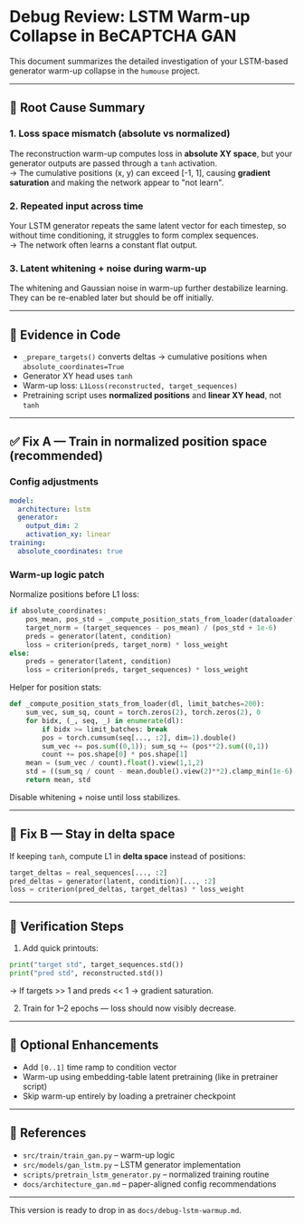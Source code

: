 # Debug Review: LSTM Warm-up Collapse in BeCAPTCHA GAN

This document summarizes the detailed investigation of your LSTM-based generator warm-up collapse in the `humouse` project.

---

## 🧠 Root Cause Summary

### 1. **Loss space mismatch (absolute vs normalized)**
The reconstruction warm-up computes loss in **absolute XY space**, but your generator outputs are passed through a `tanh` activation.  
→ The cumulative positions (x, y) can exceed [-1, 1], causing **gradient saturation** and making the network appear to "not learn".

### 2. **Repeated input across time**
Your LSTM generator repeats the same latent vector for each timestep, so without time conditioning, it struggles to form complex sequences.  
→ The network often learns a constant flat output.

### 3. **Latent whitening + noise during warm-up**
The whitening and Gaussian noise in warm-up further destabilize learning. They can be re-enabled later but should be off initially.

---

## 🧩 Evidence in Code

- `_prepare_targets()` converts deltas → cumulative positions when `absolute_coordinates=True`  
- Generator XY head uses `tanh`  
- Warm-up loss: `L1Loss(reconstructed, target_sequences)`  
- Pretraining script uses **normalized positions** and **linear XY head**, not `tanh`

---

## ✅ Fix A — Train in normalized position space (recommended)

### Config adjustments
```yaml
model:
  architecture: lstm
  generator:
    output_dim: 2
    activation_xy: linear
training:
  absolute_coordinates: true
```

### Warm-up logic patch
Normalize positions before L1 loss:
```python
if absolute_coordinates:
    pos_mean, pos_std = _compute_position_stats_from_loader(dataloader)
    target_norm = (target_sequences - pos_mean) / (pos_std + 1e-6)
    preds = generator(latent, condition)
    loss = criterion(preds, target_norm) * loss_weight
else:
    preds = generator(latent, condition)
    loss = criterion(preds, target_sequences) * loss_weight
```

Helper for position stats:
```python
def _compute_position_stats_from_loader(dl, limit_batches=200):
    sum_vec, sum_sq, count = torch.zeros(2), torch.zeros(2), 0
    for bidx, (_, seq, _) in enumerate(dl):
        if bidx >= limit_batches: break
        pos = torch.cumsum(seq[..., :2], dim=1).double()
        sum_vec += pos.sum((0,1)); sum_sq += (pos**2).sum((0,1))
        count += pos.shape[0] * pos.shape[1]
    mean = (sum_vec / count).float().view(1,1,2)
    std = ((sum_sq / count - mean.double().view(2)**2).clamp_min(1e-6).sqrt().float().view(1,1,2))
    return mean, std
```

Disable whitening + noise until loss stabilizes.

---

## 🧮 Fix B — Stay in delta space
If keeping `tanh`, compute L1 in **delta space** instead of positions:
```python
target_deltas = real_sequences[..., :2]
pred_deltas = generator(latent, condition)[..., :2]
loss = criterion(pred_deltas, target_deltas) * loss_weight
```

---

## 🔧 Verification Steps
1. Add quick printouts:
```python
print("target std", target_sequences.std())
print("pred std", reconstructed.std())
```
→ If targets >> 1 and preds << 1 → gradient saturation.

2. Train for 1–2 epochs — loss should now visibly decrease.

---

## 🧭 Optional Enhancements
- Add `[0..1]` time ramp to condition vector
- Warm-up using embedding-table latent pretraining (like in pretrainer script)
- Skip warm-up entirely by loading a pretrainer checkpoint

---

## 📄 References
- `src/train/train_gan.py` – warm-up logic
- `src/models/gan_lstm.py` – LSTM generator implementation
- `scripts/pretrain_lstm_generator.py` – normalized training routine
- `docs/architecture_gan.md` – paper-aligned config recommendations

---

This version is ready to drop in as `docs/debug-lstm-warmup.md`.
